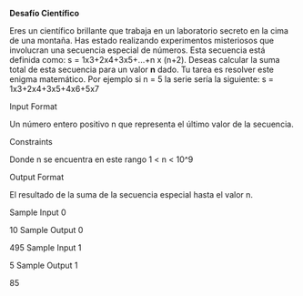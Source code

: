 **Desafío Científico**

Eres un científico brillante que trabaja en un laboratorio secreto en la cima de una montaña. Has estado realizando experimentos misteriosos que involucran una secuencia especial de números. Esta secuencia está definida como: s = 1x3+2x4+3x5+...+n x (n+2). Deseas calcular la suma total de esta secuencia para un valor **n** dado. Tu tarea es resolver este enigma matemático. Por ejemplo si n = 5 la serie sería la siguiente: s = 1x3+2x4+3x5+4x6+5x7

Input Format

Un número entero positivo n que representa el último valor de la secuencia.

Constraints

Donde n se encuentra en este rango 1 < n < 10^9

Output Format

El resultado de la suma de la secuencia especial hasta el valor n.

Sample Input 0

10
Sample Output 0

495
Sample Input 1

5
Sample Output 1

85